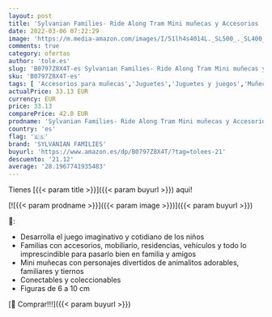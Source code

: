 ```yaml
---
layout: post
title: 'Sylvanian Families- Ride Along Tram Mini muñecas y Accesorios  Multicolor  Epoch para Imaginar    color/modelo surtido'
date: 2022-03-06 07:22:29
image: 'https://m.media-amazon.com/images/I/51lh4s4014L._SL500_._SL400_.jpg'
comments: true
category: ofertas
author: 'tole.es'
slug: 'B0797Z8X4T-es Sylvanian Families- Ride Along Tram Mini muñecas y...'
sku: 'B0797Z8X4T-es'
tags: [ 'Accesorios para muñecas','Juguetes','Juguetes y juegos','Muñecas y accesorios','Sets de accesorios','Vehículos para muñecas','families','sylvanian','sylvanian families', ]
actualPrice: 33.13 EUR
currency: EUR
price: 33.13
comparePrice: 42.0 EUR
prodname: 'Sylvanian Families- Ride Along Tram Mini muñecas y Accesorios  Multicolor  Epoch para Imaginar    color/modelo surtido'
country: 'es'
flag: '🇪🇸'
brand: 'SYLVANIAN FAMILIES'
buyurl: 'https://www.amazon.es/dp/B0797Z8X4T/?tag=tolees-21'
descuento: '21.12'
average: '28.1967741935483'
---
```


Tienes [{{< param title >}}]({{< param buyurl >}}) aqui!

[![{{< param prodname >}}]({{< param image >}})]({{< param buyurl >}})

🔎:

- Desarrolla el juego imaginativo y cotidiano de los niños
- Familias con accesorios, mobiliario, residencias, vehículos y todo lo imprescindible para pasarlo bien en familia y amigos
- Mini muñecas con personajes divertidos de animalitos adorables, familiares y tiernos
- Conectables y coleccionables
- Figuras de 6 a 10 cm

[🛒 Comprar!!!]({{< param buyurl >}})
